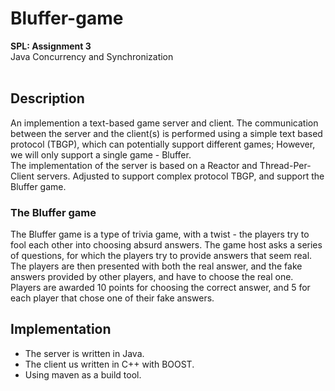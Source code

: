 # Bluffer-game #
<b>SPL: Assignment 3</b><br />
Java Concurrency and Synchronization<br /><br />

## Description ##
An implemention a text-based game server and client. The communication between the
server and the client(s) is performed using a simple text based protocol (TBGP), which can potentially
support different games; However, we will only support a single game - Bluffer. <br/>
The implementation of the server is based on a Reactor and Thread-Per-Client servers. Adjusted to support complex protocol TBGP, and support the Bluffer game.

### The Bluffer game ###
The Bluffer game is a type of trivia game, with a twist - the players try to fool each other into choosing absurd
answers. The game host asks a series of questions, for which the players try to provide answers that seem real.
The players are then presented with both the real answer, and the fake answers provided by other players, and
have to choose the real one. <br />
Players are awarded 10 points for choosing the correct answer, and 5 for each player that chose one of their fake
answers.<br />

## Implementation ##
* The server is written in Java. 
* The client us written in C++ with BOOST.
* Using maven as a build tool.
